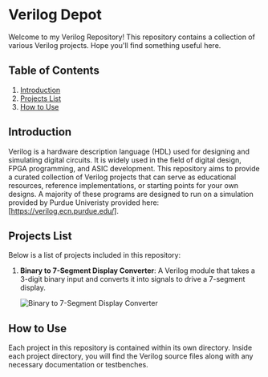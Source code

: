 # Verilog Depot

Welcome to my Verilog Repository! This repository contains a collection of various Verilog projects. Hope you'll find something useful here.

## Table of Contents

1. [Introduction](#introduction)
2. [Projects List](#projects-list)
3. [How to Use](#how-to-use)

## Introduction

Verilog is a hardware description language (HDL) used for designing and simulating digital circuits. It is widely used in the field of digital design, FPGA programming, and ASIC development. This repository aims to provide a curated collection of Verilog projects that can serve as educational resources, reference implementations, or starting points for your own designs. A majority of these programs are designed to run on a simulation provided by Purdue Univeristy provided here: [https://verilog.ecn.purdue.edu/].

## Projects List

Below is a list of projects included in this repository:

1. **Binary to 7-Segment Display Converter**: A Verilog module that takes a 3-digit binary input and converts it into signals to drive a 7-segment display.
   
   ![Binary to 7-Segment Display Converter](images/binary_to_7segment.png)

## How to Use

Each project in this repository is contained within its own directory. Inside each project directory, you will find the Verilog source files along with any necessary documentation or testbenches.
